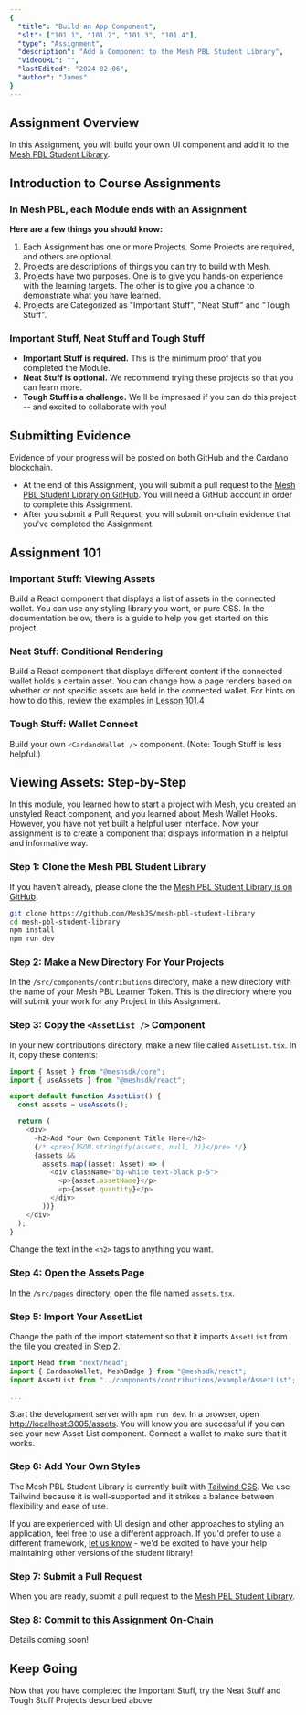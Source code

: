 ```yaml
---
{
  "title": "Build an App Component",
  "slt": ["101.1", "101.2", "101.3", "101.4"],
  "type": "Assignment",
  "description": "Add a Component to the Mesh PBL Student Library",
  "videoURL": "",
  "lastEdited": "2024-02-06",
  "author": "James"
}
---
```


## Assignment Overview

In this Assignment, you will build your own UI component and add it to the [Mesh PBL Student Library](https://github.com/MeshJS/mesh-pbl-student-library).

## Introduction to Course Assignments

### In Mesh PBL, each Module ends with an Assignment

**Here are a few things you should know:**

1. Each Assignment has one or more Projects. Some Projects are required, and others are optional.
2. Projects are descriptions of things you can try to build with Mesh.
3. Projects have two purposes. One is to give you hands-on experience with the learning targets. The other is to give you a chance to demonstrate what you have learned.
4. Projects are Categorized as "Important Stuff", "Neat Stuff" and "Tough Stuff".

### Important Stuff, Neat Stuff and Tough Stuff

- **Important Stuff is required.** This is the minimum proof that you completed the Module.
- **Neat Stuff is optional.** We recommend trying these projects so that you can learn more.
- **Tough Stuff is a challenge.** We'll be impressed if you can do this project -- and excited to collaborate with you!

## Submitting Evidence

Evidence of your progress will be posted on both GitHub and the Cardano blockchain.

- At the end of this Assignment, you will submit a pull request to the [Mesh PBL Student Library on GitHub](https://github.com/MeshJS/mesh-pbl-student-library). You will need a GitHub account in order to complete this Assignment.
- After you submit a Pull Request, you will submit on-chain evidence that you've completed the Assignment.

## Assignment 101

### Important Stuff: Viewing Assets

Build a React component that displays a list of assets in the connected wallet. You can use any styling library you want, or pure CSS. In the documentation below, there is a guide to help you get started on this project.

### Neat Stuff: Conditional Rendering

Build a React component that displays different content if the connected wallet holds a certain asset. You can change how a page renders based on whether or not specific assets are held in the connected wallet. For hints on how to do this, review the examples in [Lesson 101.4](/course/module/101/1014)

### Tough Stuff: Wallet Connect

Build your own `<CardanoWallet />` component. (Note: Tough Stuff is less helpful.)

## Viewing Assets: Step-by-Step

In this module, you learned how to start a project with Mesh, you created an unstyled React component, and you learned about Mesh Wallet Hooks. However, you have not yet built a helpful user interface. Now your assignment is to create a component that displays information in a helpful and informative way.

### Step 1: Clone the Mesh PBL Student Library

If you haven't already, please clone the the [Mesh PBL Student Library is on GitHub](https://github.com/MeshJS/mesh-pbl-student-library).

```bash
git clone https://github.com/MeshJS/mesh-pbl-student-library
cd mesh-pbl-student-library
npm install
npm run dev
```

### Step 2: Make a New Directory For Your Projects

In the `/src/components/contributions` directory, make a new directory with the name of your Mesh PBL Learner Token. This is the directory where you will submit your work for any Project in this Assignment.

### Step 3: Copy the `<AssetList />` Component

In your new contributions directory, make a new file called `AssetList.tsx`. In it, copy these contents:

```typescript
import { Asset } from "@meshsdk/core";
import { useAssets } from "@meshsdk/react";

export default function AssetList() {
  const assets = useAssets();

  return (
    <div>
      <h2>Add Your Own Component Title Here</h2>
      {/* <pre>{JSON.stringify(assets, null, 2)}</pre> */}
      {assets &&
        assets.map((asset: Asset) => (
          <div className="bg-white text-black p-5">
            <p>{asset.assetName}</p>
            <p>{asset.quantity}</p>
          </div>
        ))}
    </div>
  );
}
```

Change the text in the `<h2>` tags to anything you want.

### Step 4: Open the Assets Page

In the `/src/pages` directory, open the file named `assets.tsx`.

### Step 5: Import Your AssetList

Change the path of the import statement so that it imports `AssetList` from the file you created in Step 2.

```typescript
import Head from "next/head";
import { CardanoWallet, MeshBadge } from "@meshsdk/react";
import AssetList from "../components/contributions/example/AssetList"; // Change this line

...

```

Start the development server with `npm run dev`. In a browser, open [http://localhost:3005/assets](http://localhost:3005/assets). You will know you are successful if you can see your new Asset List component. Connect a wallet to make sure that it works.

### Step 6: Add Your Own Styles

The Mesh PBL Student Library is currently built with [Tailwind CSS](https://tailwindcss.com/). We use Tailwind because it is well-supported and it strikes a balance between flexibility and ease of use.

If you are experienced with UI design and other approaches to styling an application, feel free to use a different approach. If you'd prefer to use a different framework, [let us know](https://discord.gg/PFFRk3m2FE) - we'd be excited to have your help maintaining other versions of the student library!

### Step 7: Submit a Pull Request

When you are ready, submit a pull request to the [Mesh PBL Student Library](https://github.com/MeshJS/mesh-pbl-student-library).

### Step 8: Commit to this Assignment On-Chain

Details coming soon!

## Keep Going

Now that you have completed the Important Stuff, try the Neat Stuff and Tough Stuff Projects described above.
